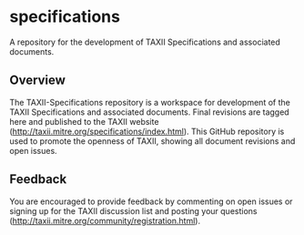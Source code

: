 specifications
==============

A repository for the development of TAXII Specifications and associated documents.

## Overview 

The TAXII-Specifications repository is a workspace for development of
the TAXII Specifications and associated documents. Final revisions are 
tagged here and published to the TAXII website (http://taxii.mitre.org/specifications/index.html).
This GitHub repository is used to promote the openness of TAXII, showing
all document revisions and open issues. 

## Feedback
You are encouraged to provide feedback by commenting on open issues
or signing up for the TAXII discussion list and posting your questions 
(http://taxii.mitre.org/community/registration.html).